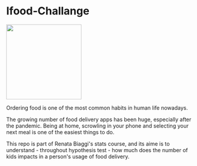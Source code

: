 # Ifood-Challange

 <img  src="https://downtownmidland.com/wp-content/uploads/2020/07/Food_Header2-1920x488.jpg" height="200" class="center"/>  
 
Ordering food is one of the most common habits in human life nowadays.

The growing number of food delivery apps has been huge, especially after the pandemic. Being at home, scrowling in your phone and selecting your next meal is one of the easiest things to do.

This repo is part of Renata Biaggi's stats course, and its aime is to understand - throughout hypothesis test - how much does the number of kids impacts in a person's usage of food delivery.
